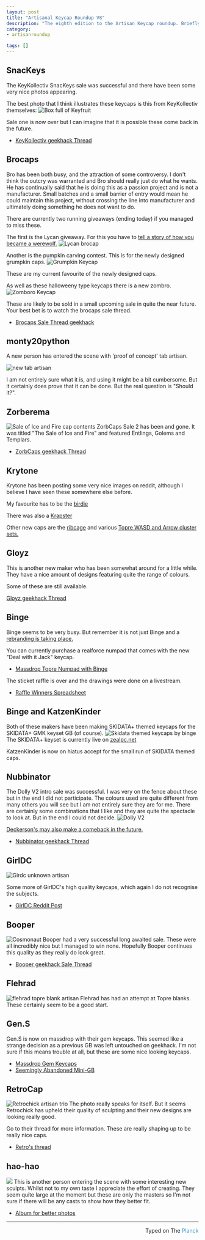 ```yaml
---
layout: post
title: "Artisanal Keycap Roundup V8"
description: "The eighth edition to the Artisan Keycap roundup. Briefly featuring Bro-drama."
category: 
- artisanroundup

tags: []
---
```


## SnacKeys
The KeyKollectiv SnacKeys sale was successful and there have been some very nice photos appearing.

The best photo that I think illustrates these keycaps is this from KeyKollectiv themselves:
![Box full of Keyfruit](http://i.imgur.com/Yw0mgeW.jpg)

Sale one is now over but I can imagine that it is possible these come back in the future.

* [KeyKollectiv geekhack Thread](https://geekhack.org/index.php?topic=74757.0)

## Brocaps
Bro has been both busy, and the attraction of some controversy. I don't think the outcry was warranted and Bro should really just do what he wants. He has continually said that he is doing this as a passion project and is not a manufacturer. Small batches and a small barrier of entry would mean he could maintain this project, without crossing the line into manufacturer and ultimately doing something he does not want to do.

There are currently two running giveaways (ending today) if you managed to miss these.

The first is the Lycan giveaway. For this you have to [tell a story of how you became a werewolf.](https://geekhack.org/index.php?topic=76396.0)
![Lycan brocap](http://i.imgur.com/5m5lzwg.jpg)

Another is the pumpkin carving contest. This is for the newly designed grumpkin caps.
![Grumpkin Keycap](http://i.imgur.com/hn2gbgj.jpg)

These are my current favourite of the newly designed caps.

As well as these halloweeny type keycaps there is a new zombro.
![Zomboro Keycap](http://i.imgur.com/Rb8Ftds.jpg)

These are likely to be sold in a small upcoming sale in quite the near future. Your best bet is to watch the brocaps sale thread.

* [Brocaps Sale Thread geekhack](https://geekhack.org/index.php?topic=59295.0)

## monty20python
A new person has entered the scene with 'proof of concept' tab artisan.

![new tab artisan](http://i.imgur.com/F7cD5Qn.jpg)

I am not entirely sure what it is, and using it might be a bit cumbersome. But it certainly does prove that it can be done. But the real question is "Should it?".


## Zorberema
![Sale of Ice and Fire cap contents](https://i.imgur.com/DJdbz4a.jpg)
ZorbCaps Sale 2 has been and gone. It was titled "The Sale of Ice and Fire" and featured Entlings, Golems and Templars.

* [ZorbCaps geekhack Thread](https://geekhack.org/index.php?topic=74508.0)

## Krytone
Krytone has been posting some very nice images on reddit, although I believe I have seen these somewhere else before.

My favourite has to be the [birdie](http://i62.photobucket.com/albums/h113/Krytone/Birdie_zpspaefpqgf.jpg)

There was also a [Krapster](http://i62.photobucket.com/albums/h113/Krytone/Harley%20Quinn_zpsr4zrgbvx.jpg)

Other new caps are the [ribcage](http://i62.photobucket.com/albums/h113/Krytone/Ribcage%20Poster_zpsydutb55p.jpg) and various [Topre WASD and Arrow cluster sets.](http://i62.photobucket.com/albums/h113/Krytone/HHKB_zpsnoxjldgn.jpg)

## Gloyz
This is another new maker who has been somewhat around for a little while. They have a nice amount of designs featuring quite the range of colours.

Some of these are still available.

[Gloyz geekhack Thread](https://geekhack.org/index.php?topic=75950.0)

## Binge
Binge seems to be very busy. But remember it is not just Binge and a [rebranding is taking place.](https://geekhack.org/index.php?topic=75744.0)

You can currently purchase a realforce numpad that comes with the new "Deal with it Jack" keycap.

* [Massdrop Topre Numpad with Binge](https://www.massdrop.com/buy/topre-realforce-numpad-with-custom-bingecap?mode=guest_open)

The sticket raffle is over and the drawings were done on a livestream.

* [Raffle Winners Spreadsheet](https://docs.google.com/spreadsheets/d/1gFiTyx7quBzkaXthgwWYuNaITssBxzqGuaULBuvwvtI/edit)

## Binge and KatzenKinder
Both of these makers have been making SKIDATA+ themed keycaps for the SKIDATA+ GMK keyset GB (of course).
![Skidata themed keycaps by binge ](http://i.imgur.com/XUQ8Ffu.jpg)
The SKIDATA+ keyset is currently live on [zealpc.net](http://zealpc.net/collections/group-buy-pre-orders/products/skidata)

KatzenKinder is now on hiatus accept for the small run of SKIDATA themed caps.

## Nubbinator
The Dolly V2 intro sale was successful. I was very on the fence about these but in the end I did not participate. The colours used are quite different from many others you will see but I am not entirely sure they are for me. There are certainly some combinations that I like and they are quite the spectacle to look at. But in the end I could not decide.
![Dolly V2](http://i.imgur.com/x5yCIAG.jpg)

[Deckerson's may also make a comeback in the future.](https://geekhack.org/index.php?topic=75927.msg1892007#msg1892007)

* [Nubbinator geekhack Thread](https://geekhack.org/index.php?topic=75927.0)

## GirlDC
![Girdc unknown artisan](https://i.imgur.com/OSLsmwt.jpg)

Some more of GirlDC's high quality keycaps, which again I do not recognise the subjects.

* [GirlDC Reddit Post](https://redd.it/3qj6ua)

## Booper
![Cosmonaut](http://i.imgur.com/xJsVYsp.jpg)
Booper had a very successful long awaited sale. These were all incredibly nice but I managed to win none. Hopefully Booper continues this quality as they really do look great.

* [Booper geekhack Sale Thread](https://geekhack.org/index.php?topic=76134.0)

## Flehrad
![flehrad topre blank artisan](https://i.imgur.com/aWpzQ2X.jpg)
Flehrad has had an attempt at Topre blanks. These certainly seem to be a good start.

## Gen.S
Gen.S is now on massdrop with their gem keycaps. This seemed like a strange decision as a previous GB was left untouched on geekhack. I'm not sure if this means trouble at all, but these are some nice looking keycaps.

* [Massdrop Gem Keycaps](https://www.massdrop.com/buy/gem-artisan-keycaps?mode=guest_open)
* [Seemingly Abandoned Mini-GB](https://geekhack.org/index.php?topic=74615.0)


## RetroCap
![Retrochick artisan trio](https://i.imgur.com/KYCFXFZ.jpg)
The photo really speaks for itself. But it seems Retrochick has upheld their quality of sculpting and their new designs are looking really good.

Go to their thread for more information. These are really shaping up to be really nice caps.

* [Retro's thread](https://geekhack.org/index.php?topic=73671.msg1911501#msg1911501)


## hao-hao
![](https://i.imgur.com/Sn7QeSe.jpg)
This is another person entering the scene with some interesting new sculpts. Whilst not to my own taste I appreciate the effort of creating. They seem quite large at the moment but these are only the masters so I'm not sure if there will be any casts to show how they better fit.

* [Album for better photos](https://imgur.com/gallery/732DK/new#Sn7QeSe)

---------------------------------
 <p style="text-align: right" >Typed on The <font color="#3399CC">Planck</font></p>


